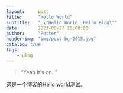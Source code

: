 ```yaml
---
layout:     post
title:      "Hello World"
subtitle:   " \"Hello World, Hello Blog\""
date:       2023-08-27 15:00:00
author:     "Potter"
header-img: "img/post-bg-2015.jpg"
catalog: true
tags:
    - Blog
---
```


> “Yeah It's on. ”


这是一个博客的Hello world测试。